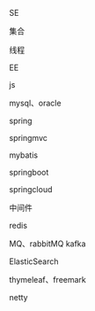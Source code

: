 SE

集合

线程



EE

js

mysql、oracle

spring

springmvc

mybatis

springboot

springcloud



中间件

redis

MQ、rabbitMQ kafka

ElasticSearch

thymeleaf、freemark

netty
